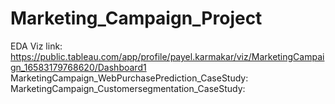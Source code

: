 # Marketing_Campaign_Project
EDA Viz link: https://public.tableau.com/app/profile/payel.karmakar/viz/MarketingCampaign_16583179768620/Dashboard1
MarketingCampaign_WebPurchasePrediction_CaseStudy: 
MarketingCampaign_Customersegmentation_CaseStudy:
